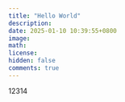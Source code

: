 ```yaml
---
title: "Hello World"
description:
date: 2025-01-10 10:39:55+0800
image:
math:
license:
hidden: false
comments: true
---
```


12314
